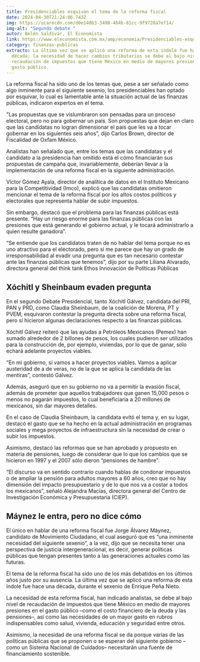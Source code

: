 ```yaml
---
title: Presidenciables esquivan el tema de la reforma fiscal
date: 2024-04-30T21:24:06.743Z
img: https://ucarecdn.com/d0e140b3-3498-464b-81cc-9f9728a7ef14/
img-alt: "Segundo debate "
autor: Belén Saldívar, El Economista
link: https://www.eleconomista.com.mx/amp/economia/Presidenciables-esquivan-el-tema-de-la-reforma-fiscal-20240429-0128.html
category: finanzas-publicas
extracto: La última vez que se aplicó una reforma de esta índole fue hace una
  década; la necesidad de hacer cambios tributarios se debe al bajo nivel de
  recaudación de impuestos que tiene México en medio de mayores presiones en el
  gasto público.
---
```

La reforma fiscal ha sido uno de los temas que, pese a ser señalado como algo inminente para el siguiente sexenio, los presidenciables han optado por esquivar, lo cual es lamentable ante la situación actual de las finanzas públicas, indicaron expertos en el tema.

"Las propuestas que se vislumbraron son pensadas para un proceso electoral, pero no para gobernar un país. Son propuestas que dejan en claro que las candidatas no logran dimensionar el país que les va a tocar gobernar en los siguientes seis años”, dijo Carlos Brown, director de Fiscalidad de Oxfam México.

Analistas han señalado que, entre los temas que las candidatas y el candidato a la presidencia han omitido está el cómo financiarán sus propuestas de campaña que, invariablemente, deberían llevar a la implementación de una reforma fiscal en la siguiente administración.

Víctor Gómez Ayala, director de analítica de datos en el Instituto Mexicano para la Competitividad (Imco), explicó que las candidatas omitieron mencionar el tema de la reforma fiscal por los altos costos políticos y electorales que representa hablar de subir impuestos.

Sin embargo, destacó que el problema para las finanzas públicas está presente. “Hay un riesgo enorme para las finanzas públicas con las presiones que está generando el gobierno actual, y le tocará administrarlo a quien resulte ganadora”.

“Se entiende que los candidatos traten de no hablar del tema porque no es uno atractivo para el electorado, pero sí me parece que hay un grado de irresponsabilidad al evadir una pregunta que es tan necesario contestar ante las finanzas públicas que tenemos”, dijo por su parte Liliana Alvarado, directora general del think tank Ethos Innovación de Políticas Públicas

## Xóchitl y Sheinbaum evaden pregunta

En el segundo Debate Presidencial, tanto Xóchitl Gálvez, candidata del PRI, PAN y PRD, como Claudia Sheinbaum, de la coalición de Morena, PT y PVEM, esquivaron contestar la pregunta directa sobre una reforma fiscal, pero sí hicieron algunas declaraciones respecto a las finanzas públicas.

Xóchitl Gálvez reiteró que las ayudas a Petróleos Mexicanos (Pemex) han sumado alrededor de 2 billones de pesos, los cuales pudieron ser utilizados para la construcción de, por ejemplo, viviendas, por lo que de ganar, sólo echará adelante proyectos viables.

“En mi gobierno, sí vamos a hacer proyectos viables. Vamos a aplicar austeridad de a de veras, no de la que se aplica la candidata de las mentiras”, contestó Gálvez.

Además, aseguró que en su gobierno no va a permitir la evasión fiscal, además de prometer que aquellos trabajadores que ganen 15,000 pesos o menos no pagarán impuestos, lo cual beneficiaria a 20 millones de mexicanos, sin dar mayores detalles.

En el caso de Claudia Sheinbaum, la candidata evitó el tema y, en su lugar, destacó el gasto que se ha hecho en la actual administración en programas sociales y mega proyectos de infraestructura sin la necesidad de crear o subir los impuestos.

Asimismo, destacó las reformas que se han aprobado y propuesto en materia de pensiones, luego de considerar que lo que los cambios que se hicieron en 1997 y el 2007 sólo dieron “pensiones de hambre”.

“El discurso va en sentido contrario cuando hablas de condonar impuestos o de ampliar la pensión para adultos mayores a 60 años, creo que no hay dimensión del impacto presupuestario y de lo que nos va a costar a todos los mexicanos”, señaló Alejandra Macías, directora general del Centro de Investigación Económica y Presupuestaria (CIEP).

## Máynez le entra, pero no dice cómo

El único en hablar de una reforma fiscal fue Jorge Álvarez Máynez, candidato de Movimiento Ciudadano, el cual aseguró que es “una inminente necesidad del siguiente sexenio”, a la vez, dijo que se necesita tener una perspectiva de justicia intergeneracional, es decir, generar políticas públicas que tengan presentes tanto a las generaciones actuales como las futuras.

El tema de la reforma fiscal ha sido uno de los más debatidos en los últimos años justo por su ausencia. La última vez que se aplicó una reforma de esta índole fue hace una década, durante el sexenio de Enrique Peña Nieto.

La necesidad de esta reforma fiscal, han indicado analistas, se debe al bajo nivel de recaudación de impuestos que tiene México en medio de mayores presiones en el gasto público –como el costo financiero de la deuda y las pensiones–, así como las necesidades de un mayor gasto en rubros indispensables como salud, vivienda, educación y seguridad entre otros.

Asimismo, la necesidad de una reforma fiscal se da porque varias de las políticas públicas que se proponen o se esperan del siguiente gobierno –como un Sistema Nacional de Cuidados– necesitarán una fuente de financiamiento sostenible.